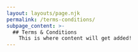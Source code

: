 ```yaml
---
layout: layouts/page.njk
permalink: /terms-conditions/
subpage_content: >-
  ## Terms & Conditions
    This is where content will get added!
---
```

